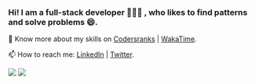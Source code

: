 ### Hi! I am a full-stack developer 👩🏻‍💻 , who likes to find patterns and solve problems 😄.  
 
🔭 Know more about my skills on [Codersranks](https://profile.codersrank.io/user/swastij) | [WakaTime](https://wakatime.com/@swastij).

📫 How to reach me: [LinkedIn](https://www.linkedin.com/in/swastijain01/) | [Twitter](https://twitter.com/doll_swastij). 

<img
  src="https://cr-ss-service.azurewebsites.net/api/ScreenShot?widget=summary&username=swastij&badges=2&show-avatar=false&style=--header-bg-color:%23000;--border-radius:10px"
/>
<img
  src="https://cr-skills-chart-widget.azurewebsites.net/api/api?username=swastij&skills=JavaScript,TypeScript,CSS,Dart,HTML,JSON,Javascript,Python,SASS,Vue&show-other-skills=true"
/>
<!--
**swastij/swastij** is a ✨ _special_ ✨ repository because its `README.md` (this file) appears on your GitHub profile.

Here are some ideas to get you started:

- 🔭 I’m currently working on ...
- 🌱 I’m currently learning ...
- 👯 I’m looking to collaborate on ...
- 🤔 I’m looking for help with ...
- 💬 Ask me about ...
- 📫 How to reach me: ...
- 😄 Pronouns: ...
- ⚡ Fun fact: ...
-->
